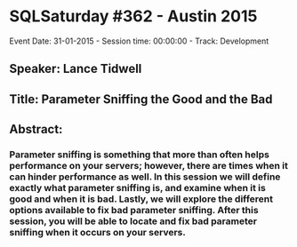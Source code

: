 # SQLSaturday #362 - Austin 2015
Event Date: 31-01-2015 - Session time: 00:00:00 - Track: Development
## Speaker: Lance Tidwell
## Title: Parameter Sniffing the Good and the Bad
## Abstract:
### Parameter sniffing is something that more than often helps performance on your servers; however, there are times when it can hinder performance as well.    In this session we will define exactly what parameter sniffing is, and examine when it is good and when it is bad.  Lastly, we will explore the different options available to fix bad parameter sniffing.  After this session, you will be able to locate and fix bad parameter sniffing when it occurs on your servers.
